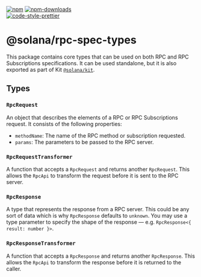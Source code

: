 [![npm][npm-image]][npm-url]
[![npm-downloads][npm-downloads-image]][npm-url]
<br />
[![code-style-prettier][code-style-prettier-image]][code-style-prettier-url]

[code-style-prettier-image]: https://img.shields.io/badge/code_style-prettier-ff69b4.svg?style=flat-square
[code-style-prettier-url]: https://github.com/prettier/prettier
[npm-downloads-image]: https://img.shields.io/npm/dm/@solana/rpc-spec-types?style=flat
[npm-image]: https://img.shields.io/npm/v/@solana/rpc-spec-types?style=flat
[npm-url]: https://www.npmjs.com/package/@solana/rpc-spec-types

# @solana/rpc-spec-types

This package contains core types that can be used on both RPC and RPC Subscriptions specifications. It can be used standalone, but it is also exported as part of Kit [`@solana/kit`](https://github.com/anza-xyz/kit/tree/main/packages/kit).

## Types

### `RpcRequest`

An object that describes the elements of a RPC or RPC Subscriptions request. It consists of the following properties:

- `methodName`: The name of the RPC method or subscription requested.
- `params`: The parameters to be passed to the RPC server.

### `RpcRequestTransformer`

A function that accepts a `RpcRequest` and returns another `RpcRequest`. This allows the `RpcApi` to transform the request before it is sent to the RPC server.

### `RpcResponse`

A type that represents the response from a RPC server. This could be any sort of data which is why `RpcResponse` defaults to `unknown`. You may use a type parameter to specify the shape of the response — e.g. `RpcResponse<{ result: number }>`.

### `RpcResponseTransformer`

A function that accepts a `RpcResponse` and returns another `RpcResponse`. This allows the `RpcApi` to transform the response before it is returned to the caller.
